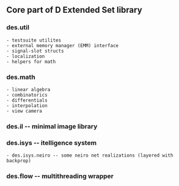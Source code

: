 ## Core part of D Extended Set library

### des.util
    - testsuite utilites
    - external memory manager (EMM) interface
    - signal-slot structs
    - localization
    - helpers for math

### des.math 
    - linear algebra
    - combinatorics
    - differentials
    - interpolation
    - view camera

### des.il -- minimal image library

### des.isys -- itelligence system
    - des.isys.neiro -- some neiro net realizations (layered with backprop)

### des.flow -- multithreading wrapper

